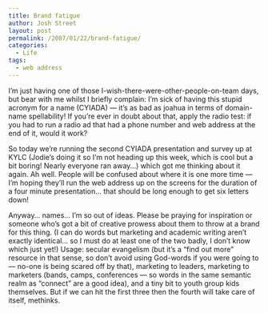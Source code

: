 ```yaml
---
title: Brand fatigue
author: Josh Street
layout: post
permalink: /2007/01/22/brand-fatigue/
categories:
  - Life
tags:
  - web address
---
```

I&#8217;m just having one of those I-wish-there-were-other-people-on-team days, but bear with me whilst I briefly complain: I&#8217;m sick of having this stupid acronym for a name (CYIADA) &#8212; it&#8217;s as bad as joahua in terms of domain-name spellability! If you&#8217;re ever in doubt about that, apply the radio test: if you had to run a radio ad that had a phone number and web address at the end of it, would it work?

So today we&#8217;re running the second CYIADA presentation and survey up at KYLC (Jodie&#8217;s doing it so I&#8217;m not heading up this week, which is cool but a bit boring! Nearly everyone ran away&#8230;) which got me thinking about it again. Ah well. People will be confused about where it is one more time &#8212; I&#8217;m hoping they&#8217;ll run the web address up on the screens for the duration of a four minute presentation&#8230; that should be long enough to get six letters down!

Anyway&#8230; names&#8230; I&#8217;m so out of ideas. Please be praying for inspiration or someone who&#8217;s got a bit of creative prowess about them to throw at a brand for this thing. (I can do words but marketing and academic writing aren&#8217;t exactly identical&#8230; so I must do at least one of the two badly, I don&#8217;t know which just yet!) Usage: secular evangelism (but it&#8217;s a &#8220;find out more&#8221; resource in that sense, so don&#8217;t avoid using God-words if you were going to &#8212; no-one is being scared off by that), marketing to leaders, marketing to marketers (bands, camps, conferences &#8212; so words in the same semantic realm as &#8220;connect&#8221; are a good idea), and a tiny bit to youth group kids themselves. But if we can hit the first three then the fourth will take care of itself, methinks.